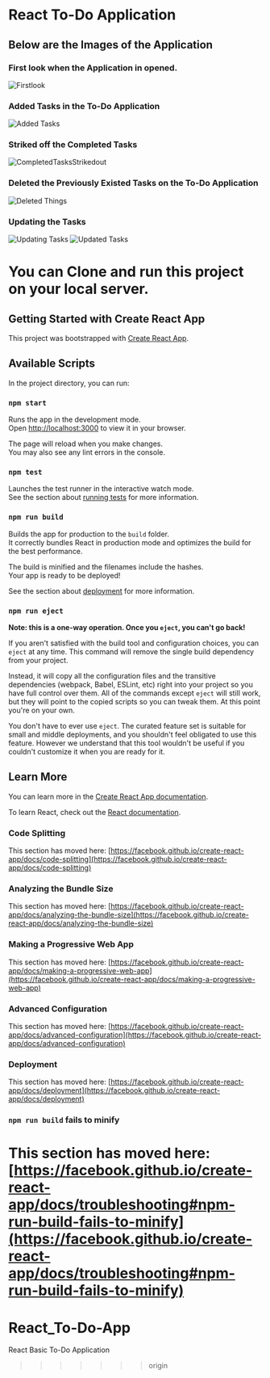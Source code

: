 # React To-Do Application

## Below are the Images of the Application

### First look when the Application in opened.
![Firstlook](https://user-images.githubusercontent.com/62844406/226086250-0178cab4-d8cf-4d96-b6b4-ea08e5de65ed.jpg)

### Added Tasks in the To-Do Application
![Added Tasks](https://user-images.githubusercontent.com/62844406/226086298-68db50dd-dd53-4d10-8713-15de2d1b7d5b.jpg)

### Striked off the Completed Tasks
![CompletedTasksStrikedout](https://user-images.githubusercontent.com/62844406/226086463-cb000961-6431-4f0c-97ab-f527fe345dde.jpg)

### Deleted the Previously Existed Tasks on the To-Do Application
![Deleted Things](https://user-images.githubusercontent.com/62844406/226086326-b63ca395-8bb6-4b50-9997-0044208b1068.jpg)

### Updating the Tasks
![Updating Tasks](https://user-images.githubusercontent.com/62844406/226086478-4fef365b-c731-476b-879b-f0d259be7710.jpg)
![Updated Tasks](https://user-images.githubusercontent.com/62844406/226086479-86ea88fc-2448-4b59-a7c4-8e4b7aebc83e.jpg)

# You can Clone and run this project on your local server.
## Getting Started with Create React App

This project was bootstrapped with [Create React App](https://github.com/facebook/create-react-app).

## Available Scripts

In the project directory, you can run:

### `npm start`

Runs the app in the development mode.\
Open [http://localhost:3000](http://localhost:3000) to view it in your browser.

The page will reload when you make changes.\
You may also see any lint errors in the console.

### `npm test`

Launches the test runner in the interactive watch mode.\
See the section about [running tests](https://facebook.github.io/create-react-app/docs/running-tests) for more information.

### `npm run build`

Builds the app for production to the `build` folder.\
It correctly bundles React in production mode and optimizes the build for the best performance.

The build is minified and the filenames include the hashes.\
Your app is ready to be deployed!

See the section about [deployment](https://facebook.github.io/create-react-app/docs/deployment) for more information.

### `npm run eject`

**Note: this is a one-way operation. Once you `eject`, you can't go back!**

If you aren't satisfied with the build tool and configuration choices, you can `eject` at any time. This command will remove the single build dependency from your project.

Instead, it will copy all the configuration files and the transitive dependencies (webpack, Babel, ESLint, etc) right into your project so you have full control over them. All of the commands except `eject` will still work, but they will point to the copied scripts so you can tweak them. At this point you're on your own.

You don't have to ever use `eject`. The curated feature set is suitable for small and middle deployments, and you shouldn't feel obligated to use this feature. However we understand that this tool wouldn't be useful if you couldn't customize it when you are ready for it.

## Learn More

You can learn more in the [Create React App documentation](https://facebook.github.io/create-react-app/docs/getting-started).

To learn React, check out the [React documentation](https://reactjs.org/).

### Code Splitting

This section has moved here: [https://facebook.github.io/create-react-app/docs/code-splitting](https://facebook.github.io/create-react-app/docs/code-splitting)

### Analyzing the Bundle Size

This section has moved here: [https://facebook.github.io/create-react-app/docs/analyzing-the-bundle-size](https://facebook.github.io/create-react-app/docs/analyzing-the-bundle-size)

### Making a Progressive Web App

This section has moved here: [https://facebook.github.io/create-react-app/docs/making-a-progressive-web-app](https://facebook.github.io/create-react-app/docs/making-a-progressive-web-app)

### Advanced Configuration

This section has moved here: [https://facebook.github.io/create-react-app/docs/advanced-configuration](https://facebook.github.io/create-react-app/docs/advanced-configuration)

### Deployment

This section has moved here: [https://facebook.github.io/create-react-app/docs/deployment](https://facebook.github.io/create-react-app/docs/deployment)

### `npm run build` fails to minify

This section has moved here: [https://facebook.github.io/create-react-app/docs/troubleshooting#npm-run-build-fails-to-minify](https://facebook.github.io/create-react-app/docs/troubleshooting#npm-run-build-fails-to-minify)
=======
# React_To-Do-App
React Basic To-Do Application
>>>>>>> origin
